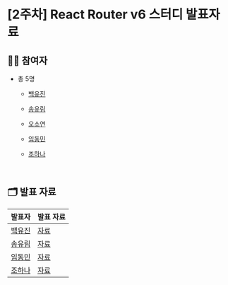 # [2주차] React Router v6 스터디 발표자료

## 🙋🏻 참여자

- 총 5명
  - [백유진](https://github.com/Yujin-Baek)
  - [송유림](https://github.com/youlimsongs)
  - [오소연](https://github.com/soyeonXTukorea)
  - [임동민](https://github.com/dongmin115)
  - [조하나](https://github.com/dlwhsk0)
 
    <br>

## 🗂️ 발표 자료

| 발표자 | 발표 자료 |
|-----|-------|
| [백유진](https://github.com/Yujin-Baek) | [자료](https://github.com/Techeer-Partners-3rd-Team-B/API/blob/main/API_%EB%B0%B1%EC%9C%A0%EC%A7%84.md)  
| [송유림](https://github.com/youlimsongs) | [자료]()  
| [임동민](https://github.com/dongmin115) | [자료]()  
| [조하나](https://github.com/dlwhsk0) | [자료]() 

